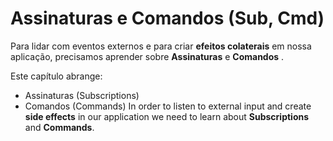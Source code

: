 # Assinaturas e Comandos (Sub, Cmd)

Para lidar com eventos externos e para criar __efeitos colaterais__ em nossa aplicação, precisamos aprender sobre __Assinaturas__ e __Comandos__ .

Este capítulo abrange:

- Assinaturas (Subscriptions)
- Comandos (Commands)
In order to listen to external input and create __side effects__ in our application we need to learn about __Subscriptions__ and __Commands__.
